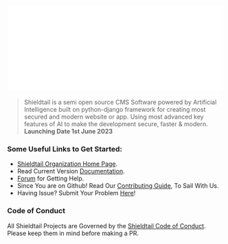 <p align="center"><img src="https://github.com/Shieldtail/.github/blob/main/shieldtail-banner.png">

> Shieldtail is a semi open source CMS Software powered by Artificial Intelligence built on python-django framework for creating most secured and modern website or app. Using most advanced key features of AI to make the development secure, faster & modern.
**Launching Date 1st June 2023**

### Some Useful Links to Get Started:

- [Shieldtail Organization Home Page](shieldtail.org).
- Read Current Version [Documentation](shieldtail.org).
- [Forum](shieldtail.org) for Getting Help.
- Since You are on Github! Read Our [Contributing Guide](shieldtail.org), To Sail With Us.
- Having Issue? Submit Your Problem [Here](shieldtail.org)!

### Code of Conduct
All Shieldtail Projects are Governed by the [Shieldtail Code of Conduct](shieldtail.org). Please keep them in mind before making a PR.
